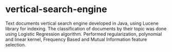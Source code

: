 # vertical-search-engine
Text documents vertical search engine developed in Java, using Lucene library for indexing. The classification of documents by their topic was done using Logistic Regression algorithm. Performed regularization, polynomial and linear kernel, Frequency Based and Mutual Information feature selection.
